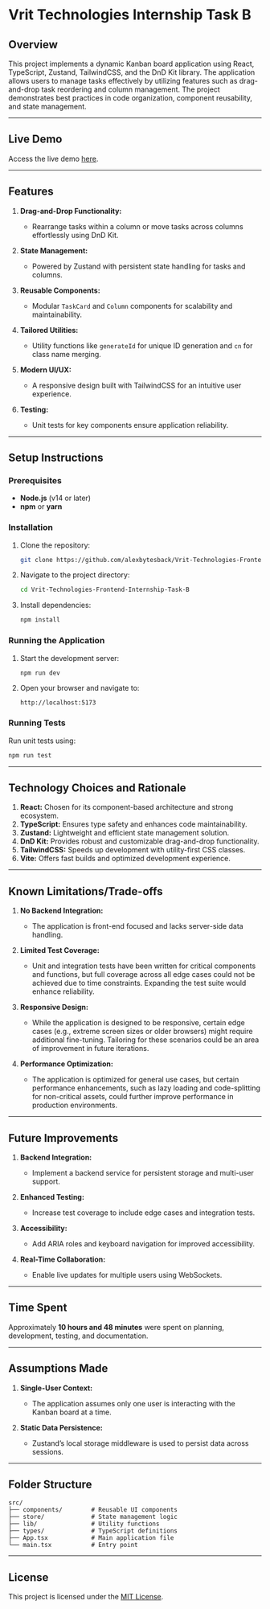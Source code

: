 # Vrit Technologies Internship Task B

## Overview
This project implements a dynamic Kanban board application using React, TypeScript, Zustand, TailwindCSS, and the DnD Kit library. The application allows users to manage tasks effectively by utilizing features such as drag-and-drop task reordering and column management. The project demonstrates best practices in code organization, component reusability, and state management.

---

## Live Demo
Access the live demo [here](www.google.com).

---

## Features

1. **Drag-and-Drop Functionality:**
   - Rearrange tasks within a column or move tasks across columns effortlessly using DnD Kit.

2. **State Management:**
   - Powered by Zustand with persistent state handling for tasks and columns.

3. **Reusable Components:**
   - Modular `TaskCard` and `Column` components for scalability and maintainability.

4. **Tailored Utilities:**
   - Utility functions like `generateId` for unique ID generation and `cn` for class name merging.

5. **Modern UI/UX:**
   - A responsive design built with TailwindCSS for an intuitive user experience.

6. **Testing:**
   - Unit tests for key components ensure application reliability.

---

## Setup Instructions

### Prerequisites
- **Node.js** (v14 or later)
- **npm** or **yarn**

### Installation
1. Clone the repository:
   ```bash
   git clone https://github.com/alexbytesback/Vrit-Technologies-Frontend-Internship-Task-B
   ```
2. Navigate to the project directory:
   ```bash
   cd Vrit-Technologies-Frontend-Internship-Task-B
   ```
3. Install dependencies:
   ```bash
   npm install
   ```

### Running the Application
1. Start the development server:
   ```bash
   npm run dev
   ```
2. Open your browser and navigate to:
   ```
   http://localhost:5173
   ```

### Running Tests
Run unit tests using:
```bash
npm run test
```

---

## Technology Choices and Rationale

1. **React:** Chosen for its component-based architecture and strong ecosystem.
2. **TypeScript:** Ensures type safety and enhances code maintainability.
3. **Zustand:** Lightweight and efficient state management solution.
4. **DnD Kit:** Provides robust and customizable drag-and-drop functionality.
5. **TailwindCSS:** Speeds up development with utility-first CSS classes.
6. **Vite:** Offers fast builds and optimized development experience.

---

## Known Limitations/Trade-offs

1. **No Backend Integration:**
   - The application is front-end focused and lacks server-side data handling.

2. **Limited Test Coverage:**
   - Unit and integration tests have been written for critical components and functions, but full coverage across all edge cases could not be achieved due to time constraints. Expanding the test suite would enhance reliability.

3. **Responsive Design:**
   - While the application is designed to be responsive, certain edge cases (e.g., extreme screen sizes or older browsers) might require additional fine-tuning. Tailoring for these scenarios could be an area of improvement in future iterations.

4. **Performance Optimization:**
   - The application is optimized for general use cases, but certain performance enhancements, such as lazy loading and code-splitting for non-critical assets, could further improve performance in production environments.

---

## Future Improvements

1. **Backend Integration:**
   - Implement a backend service for persistent storage and multi-user support.

2. **Enhanced Testing:**
   - Increase test coverage to include edge cases and integration tests.

3. **Accessibility:**
   - Add ARIA roles and keyboard navigation for improved accessibility.

4. **Real-Time Collaboration:**
   - Enable live updates for multiple users using WebSockets.

---

## Time Spent
Approximately **10 hours and 48 minutes** were spent on planning, development, testing, and documentation.

---

## Assumptions Made
1. **Single-User Context:**
   - The application assumes only one user is interacting with the Kanban board at a time.

2. **Static Data Persistence:**
   - Zustand’s local storage middleware is used to persist data across sessions.

---

## Folder Structure
```
src/
├── components/        # Reusable UI components
├── store/             # State management logic
├── lib/               # Utility functions
├── types/             # TypeScript definitions
├── App.tsx            # Main application file
└── main.tsx           # Entry point
```

---

## License
This project is licensed under the [MIT License](www.google.com).
